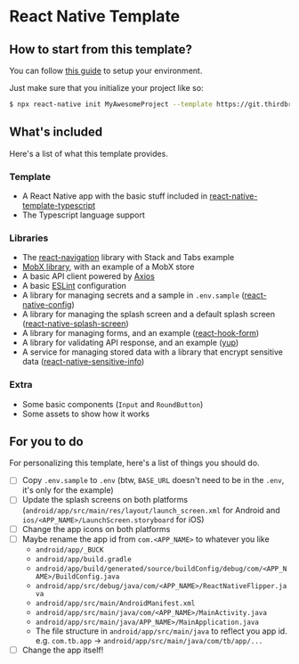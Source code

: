 # React Native Template

## How to start from this template?

You can follow [this guide](https://reactnative.dev/docs/environment-setup) to setup your environment.

Just make sure that you initialize your project like so:
```bash
$ npx react-native init MyAwesomeProject --template https://git.thirdbridge.ca/templates/react-native-template.git
```

## What's included
Here's a list of what this template provides.

### Template
- A React Native app with the basic stuff included in [react-native-template-typescript](https://github.com/react-native-community/react-native-template-typescript)
- The Typescript language support

### Libraries
- The [react-navigation](https://github.com/react-navigation/react-navigation) library with Stack and Tabs example
- [MobX library](https://github.com/mobxjs/mobx), with an example of a MobX store
- A basic API client powered by [Axios](https://github.com/axios/axios)
- A basic [ESLint](https://github.com/eslint/eslint) configuration
- A library for managing secrets and a sample in `.env.sample` ([react-native-config](https://github.com/luggit/react-native-config))
- A library for managing the splash screen and a default splash screen ([react-native-splash-screen](https://github.com/crazycodeboy/react-native-splash-screen))
- A library for managing forms, and an example ([react-hook-form](https://github.com/react-hook-form/react-hook-form))
- A library for validating API response, and an example ([yup](https://github.com/jquense/yup))
- A service for managing stored data with a library that encrypt sensitive data ([react-native-sensitive-info](https://github.com/mCodex/react-native-sensitive-info))

### Extra
- Some basic components (`Input` and `RoundButton`)
- Some assets to show how it works

## For you to do
For personalizing this template, here's a list of things you should do.

- [ ] Copy `.env.sample` to `.env` (btw, `BASE_URL` doesn't need to be in the `.env`, it's only for the example)
- [ ] Update the splash screens on both platforms (`android/app/src/main/res/layout/launch_screen.xml` for Android and `ios/<APP_NAME>/LaunchScreen.storyboard` for iOS)
- [ ] Change the app icons on both platforms
- [ ] Maybe rename the app id from `com.<APP_NAME>` to whatever you like
  - `android/app/_BUCK`
  - `android/app/build.gradle`
  - `android/app/build/generated/source/buildConfig/debug/com/<APP_NAME>/BuildConfig.java`
  - `android/app/src/debug/java/com/<APP_NAME>/ReactNativeFlipper.java`
  - `android/app/src/main/AndroidManifest.xml`
  - `android/app/src/main/java/com/<APP_NAME>/MainActivity.java`
  - `android/app/src/main/java/APP_NAME>/MainApplication.java`
  - The file structure in `android/app/src/main/java` to reflect you app id. e.g. `com.tb.app` -> `android/app/src/main/java/com/tb/app/...`
- [ ] Change the app itself!